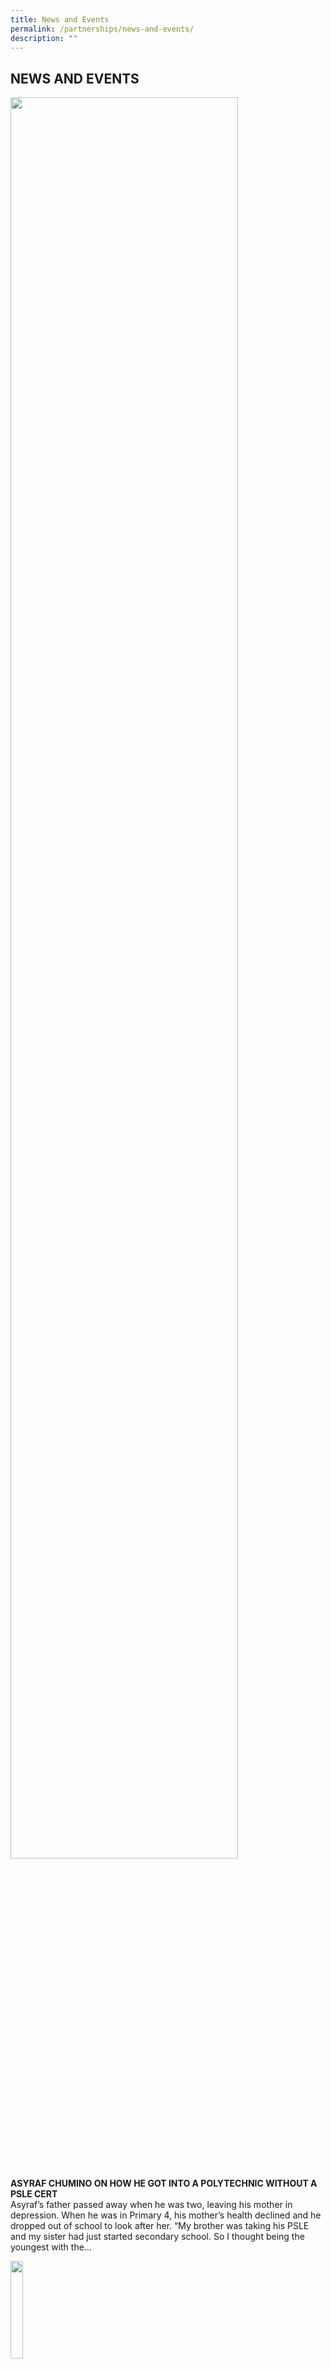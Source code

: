```yaml
---
title: News and Events
permalink: /partnerships/news-and-events/
description: ""
---
```

## NEWS AND EVENTS

<img src="/images/ASYRAF CHUMINO.png" style="width:85%">

**ASYRAF CHUMINO ON HOW HE GOT INTO A POLYTECHNIC WITHOUT A PSLE CERT**<br>
Asyraf’s father passed away when he was two, leaving his mother in depression. When he was in Primary 4, his mother’s health declined and he dropped out of school to look after her. “My brother was taking his PSLE and my sister had just started secondary school. So I thought being the youngest with the...

<p><a href="/news-events-1/">
<img style="width:20%" align=left src="/images/more1.jpg">
</a></p>
<br clear=left><br><br>

<img src="/images/Prime Minister Lee Hsien Loong with Group of Chef Trai.jpg" style="width:85%">

**MORE NORTHLIGHT STUDENTS MAKING IT TO TERTIARY INSTITUTIONS**<br>
More students from NorthLight School – a specialised school that takes in those who failed the Primary School Leaving Examination (PSLE) – are furthering their studies at tertiary institutions. Currently, about 45 per cent of students move on to the Institute of Technical Education (ITE), up from about 30 per cent in its initial years...

<p><a href="/news-events-2/">
<img style="width:20%" align=left src="/images/more1.jpg">
</a></p>
<br clear=left><br><br>

<img src="/images/Students at Northlight School.jpg" style="width:85%">

**SUPPORTIVE TEACHERS HELPED HIM MAKE THE GRADE**<br>
Throughout his time at Tampines North Primary School, Mr Kenneth Yong could not spell words of more than three letters. “I could only spell simple words like ‘and’ and ‘the’,” said Mr Yong, who failed his Primary School Leaving Examination . He then entered NorthLight School, where he did well enough to move on...

<p><a href="/news-events-3/">
<img style="width:20%" align=left src="/images/more1.jpg">
</a></p>
<br clear=left><br><br>

<img src="/images/Principal - Mr Martin Tan.jpg" style="width:50%">

**NORTHLIGHT STAFF PULL OUT ALL THE STOPS TO HELP THEIR STUDENTS**<br>
When he received a call five years ago asking if he would like to take the helm at NorthLight School, Mr Martin Tan, then principal of Anderson Primary School, did not hesitate. He said: “I grew up in a lower-income family. All my opportunities growing up came from school. “As principal, I realised this was...

<p><a href="/news-events-4/">
<img style="width:20%" align=left src="/images/more1.jpg">
</a></p>
<br clear=left><br><br>

<img src="/images/Mrs Chua with Northlight School Students.jpg" style="width:85%">

**SKILLS LEARNT AT SCHOOL MADE A DIFFERENCE**<br>
Mr Eric Zhuo remembers crying when he got his Primary School Leaving Examination results eight years ago. “I was looking forward to going to a mainstream secondary school, but it didn’t quite turn out the way I had expected,” recalled the former Ahmad Ibrahim Primary pupil. “I was one point away from getting into a...

<p><a href="/news-events-5/">
<img style="width:20%" align=left src="/images/more1.jpg">
</a></p>
<br clear=left><br><br>

<img src="/images/New Hope.jpg" style="width:85%">

**NEW HOPE FOR PSLE 'NO-HOPERS'**<br>
When Mrs Chua Yen Ching was recruiting a pioneer team of teachers for NorthLight School – a specialised school that takes in those who fail their Primary School Leaving Examination (PSLE) – 10 years ago, one of her first thoughts was: “Who would want to teach the weakest students in Singapore?” But, to Mrs Chua’s...

<p><a href="/news-events-6/">
<img style="width:20%" align=left src="/images/more1.jpg">
</a></p>
<br clear=left><br><br>

<img src="/images/MOE Logo.jpg" style="width:85%">

**NEW WORK-STUDY PROGRAMME FOR GRADUATES OF NORTHLIGHT, ASSUMPTION PATHWAY SCHOOLS**<br>
SINGAPORE: Graduates of Northlight School and Assumption Pathway School (APS) will be able to pursue a new two-year work-study programme, should they be unable to enter the Institute of Technical Education (ITE) or feel they are not ready to start work independently. The Ministry of Education (MOE) on Wednesday (Nov 5) said the move is...

<p><a href="/news-events-7/">
<img style="width:20%" align=left src="/images/more1.jpg">
</a></p>
<br clear=left><br><br>

<img src="/images/NORTHL_1.jpg" style="width:85%">

**NORTHLIGHT SCHOOL GRADUATE DHAVANISHA SIVA, MUHAMMAD ASYRAF BIN CHUMINO ARE AMONG THE RECIPIENTS OF THE 2014 SPECIAL AWARDS**<br>
Mr Muhammad Asyraf Bin Chumino, 20, is another LKY-STEP awardee who has persevered through the odds. He had quit school when he was 10 to take care of his widowed mother, who was suffering from depression. For two years, he helped with chores at home and attempted to self-study. When his mother got better, he...

<p><a href="/news-events-8/">
<img style="width:20%" align=left src="/images/more1.jpg">
</a></p>
<br clear=left><br><br>

<img src="/images/Northlight School - Students and Principal.jpg" style="width:85%">

**PRINCIPAL HAPPY THAT NORTHLIGHT IS STUDENTS' SECOND HOME**<br>
When Mr Martin Tan received a call in 2011 asking if he would take over as principal of NorthLight School, a specialised secondary school that takes in those who failed the Primary School Leaving Examination, he immediately said yes.  “I empathised with the kids’ situations because I grew up in a low-income family,” he said...

<p><a href="/news-events-9/">
<img style="width:20%" align=left src="/images/more1.jpg">
</a></p>
<br clear=left><br><br>

<img src="/images/Northlight School - Life Shop.jpg" style="width:85%">

**5,500 GIFTS FOR SCHOOL'S LIFE SHOP**<br>
A gift shop at NorthLight School has been given a new lease of life with the donation of about 5,500 new and second-hand items by Changi Airport Group last month. These include soccer balls, stationery items, bags and kendamas – simple Japanese wooden toys played like a yo-yo that are selling in Singapore by the...

<p><a href="/news-events-10/">
<img style="width:20%" align=left src="/images/more1.jpg">
</a></p>
<br clear=left><br><br>

<img src="/images/MOURIN_1.jpg" style="width:85%">

**MOURINHO IN SINGAPORE FOR PETER LIM SCHOLARSHIP EVENT AT NORTHLIGHT SCHOOL**<br>
SINGAPORE – Jose Mourinho made his first public comments on being linked with the Manchester United coaching job. As a special guest at the Peter Lim Scholarship event held at Northlight School on Wednesday, the Portuguese was non-committal about links to Manchester United, even as he answered questions with tongue firmly in cheek. He quipped: "I...

<p><a href="/news-events-11/">
<img style="width:20%" align=left src="/images/more1.jpg">
</a></p>
<br clear=left><br><br>

<img src="/images/Northlight Food Fair at Tokyo.png" style="width:85%">

**NORTHLIGHT STUDENTS ON A ROLL AT TOKYO FOOD FAIR**<br>
The aromatic whiff of a peanut sauce more familiar to taste buds of diners about 5,000km away, wafted through the air in Tokyo yesterday as a team of hospitality students from Northlight School sold their fusion “satay temaki” creation at a food fair. Their dish marries Singapore’s satay with Japan’s temaki sushi hand roll - ...

<p><a href="/news-events-12/">
<img style="width:20%" align=left src="/images/more1.jpg">
</a></p>
<br clear=left><br><br>

<img src="/images/Northlight School-Prime Minister - Mr Lee Hsien Loong.jpg" style="width:85%">

**NLS INFLUENCED SINGAPORE'S EDUCATION SYSTEM: PM LEE**<br>
SINGAPORE – NorthLight School – a specialised school for the less academically inclined – has not only changed the lives of its students, but also influenced Singapore’s education system, Prime Minister Lee Hsien Loong said on Wednesday (Sept 21). “It has helped us rethink how we should develop a school’s culture, and how teachers relate...

<p><a href="/news-events-13/">
<img style="width:20%" align=left src="/images/more1.jpg">
</a></p>
<br clear=left><br><br>

<img src="/images/Edusave Award.jpg" style="width:85%">

**FIRST BATCH OF STUDENTS RECEIVES NEW EDUSAVE AWARD**<br>
The first batch of students eligible for the new Edusave Skills Award received their awards this month, said the Ministry of Education (MOE). The award, first announced in January last year by then-Acting Education Minister Ong Ye Kung, is open to students in specialised schools, Institutes of Technical Education and polytechnics. In line with the national SkillsFuture...

<p><a href="/news-events-14/">
<img style="width:20%" align=left src="/images/more1.jpg">
</a></p>
<br clear=left><br><br>

* [Asyraf Chumino on how he got into a polytechnic without a PSLE cert](/news-events-1/)
* [More NorthLight students making it to tertiary institutions](/news-events-2/)
* [Supportive teachers helped him make the grade](/news-events-3/)
* [NorthLight staff pull out all the stops to help their students](/news-events-4/)
* [Skills learnt at school made a difference](/news-events-5/)
* [New hope for PSLE 'no-hopers'](/news-events-6/)
* [New work-study programme for graduates of Northlight, Assumption Pathway schools](/news-events-7/)
* [NorthLight School graduate Dhavanisha Siva, Muhammmad Asyraf Bin Chumino are among the recipients of 2014 Special Awards](/news-events-8/)
* [Principal happy that NorthLight is students' second home](/news-events-9/)
* [5,500 gifts for school's Life Shop](/news-events-10/)
* [Mourinho in Singapore for Peter Lim Scholarship event at Northlight School](/news-events-11/)
* [Northlight students on a roll at Tokyo Food Fair](/news-events-12/)
* [NLS influenced Singapore's education system PM Lee](/news-events-13/)
* [First batch of students receives new Edusave award](/news-events-14/)

<p align="center"><a href="#"><img src="/images/arrow-up.jpg" style="width:25px; display:inline"/> Back to Top </a> </p>